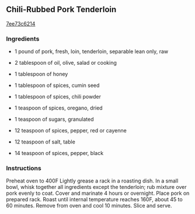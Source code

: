 ## Chili-Rubbed Pork Tenderloin

[7ee73c6214](http://www.food.com/recipe/chili-rubbed-pork-tenderloin-492405)

### Ingredients

 - 1 pound of pork, fresh, loin, tenderloin, separable lean only, raw

 - 2 tablespoon of oil, olive, salad or cooking

 - 1 tablespoon of honey

 - 1 tablespoon of spices, cumin seed

 - 1 tablespoon of spices, chili powder

 - 1 teaspoon of spices, oregano, dried

 - 1 teaspoon of sugars, granulated

 - 12 teaspoon of spices, pepper, red or cayenne

 - 12 teaspoon of salt, table

 - 14 teaspoon of spices, pepper, black

### Instructions

Preheat oven to 400F Lightly grease a rack in a roasting dish. In a small bowl, whisk together all ingredients except the tenderloin; rub mixture over pork evenly to coat. Cover and marinate 4 hours or overnight. Place pork on prepared rack. Roast until internal temperature reaches 160F, about 45 to 60 minutes. Remove from oven and cool 10 minutes. Slice and serve.